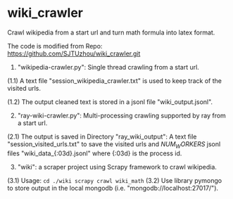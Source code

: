 # wiki_crawler

Crawl wikipedia from a start url and turn math formula into latex format.

The code is modified from Repo: https://github.com/SJTUzhou/wiki_crawler.git

1.  "wikipedia-crawler.py": Single thread crawling from a start url. 

(1.1) A text file "session_wikipedia_crawler.txt" is used to keep track of the visited urls.

(1.2) The output cleaned text is stored in a jsonl file "wiki_output.jsonl".

2. "ray-wiki-crawler.py": Multi-processing crawling supported by ray from a start url.

(2.1) The output is saved in Directory "ray_wiki_output": A text file "session_visited_urls.txt" to save the visited urls and $NUM_WORKERS$ jsonl files "wiki_data_{:03d}.jsonl" where {:03d} is the process id.

3. "wiki": a scraper project using Scrapy framework to crawl wikipedia.

(3.1) Usage: 
    ```
    cd ./wiki
    scrapy crawl wiki_math
    ```
(3.2) Use library pymongo to store output in the local mongodb (i.e. "mongodb://localhost:27017/").


